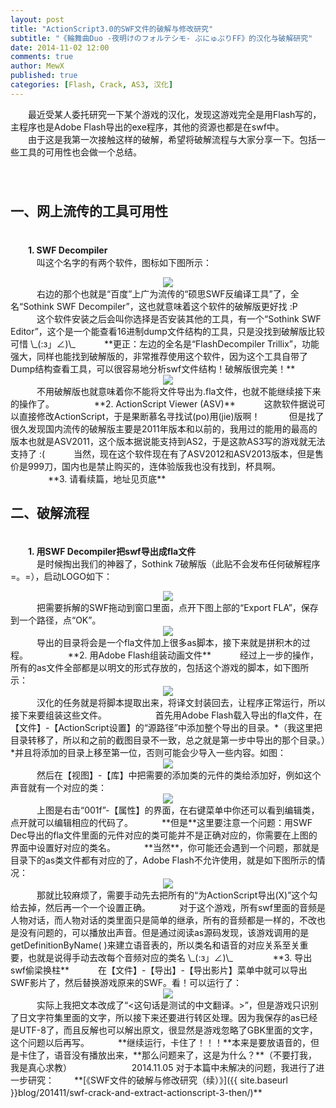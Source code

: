 ```yaml
---
layout: post
title: "ActionScript3.0的SWF文件的破解与修改研究"
subtitle: "《輪舞曲Duo -夜明けのフォルテシモ- ぷにゅぷりFF》的汉化与破解研究"
date: 2014-11-02 12:00
comments: true
author: MewX
published: true
categories: [Flash, Crack, AS3, 汉化]
---
```


　　最近受某人委托研究一下某个游戏的汉化，发现这游戏完全是用Flash写的，主程序也是Adobe Flash导出的exe程序，其他的资源也都是在swf中。  
　　由于这是我第一次接触这样的破解，希望将破解流程与大家分享一下。包括一些工具的可用性也会做一个总结。  
　　  
　　  

## 一、网上流传的工具可用性  

　　  
　　**1. SWF Decompiler**  
　　　叫这个名字的有两个软件，图标如下图所示：  
<center><img src="{{ site.cdn }}imgs/201411/01-two-swf-decompilers.png" /></center>  
　　　右边的那个也就是“百度”上广为流传的“硕思SWF反编译工具”了，全名“Sothink SWF Decompiler”，这也就意味着这个软件的破解版更好找 :P  
　　　这个软件安装之后会叫你选择是否安装其他的工具，有一个“Sothink SWF Editor”，这个是一个能查看16进制dump文件结构的工具，只是没找到破解版比较可惜 \_(:з」∠)\_  
　　　**更正：左边的全名是“FlashDecompiler Trillix”，功能强大，同样也能找到破解版的，非常推荐使用这个软件，因为这个工具自带了Dump结构查看工具，可以很容易地分析swf文件结构！破解版很完美！**  
<center><a href="{{ site.cdn }}imgs/201411/12-dump-view.png" target="_blank"><img src="{{ site.cdn }}imgs/201411/12-dump-view.png" style="max-width:100%; height:auto;"/></a></center>  
　　　不用破解版也就意味着你不能将文件导出为.fla文件，也就不能继续接下来的操作了。  
　　  
　　**2. ActionScript Viewer (ASV)**  
　　　这款软件据说可以直接修改ActionScript，于是果断慕名寻找试(po)用(jie)版啊！
　　　但是找了很久发现国内流传的破解版主要是2011年版本和以前的，我用过的能用的最高的版本也就是ASV2011，这个版本据说能支持到AS2，于是这款AS3写的游戏就无法支持了 :(  
　　　当然，现在这个软件现在有了ASV2012和ASV2013版本，但是售价是999刀，国内也是禁止购买的，连体验版我也没有找到，杯具啊。  
　　  
　　**3. 请看续篇，地址见页底**  
　　  
　　  

## 二、破解流程  

　　  
　　**1. 用SWF Decompiler把swf导出成fla文件**  
　　　是时候掏出我们的神器了，Sothink 7破解版（此贴不会发布任何破解程序 =。=），启动LOGO如下：  
<center><img src="{{ site.cdn }}imgs/201411/02-swf-decompiler-logo.png" /></center>  
　　　把需要拆解的SWF拖动到窗口里面，点开下图上部的“Export FLA”，保存到一个路径，点“OK”。  
<center><img src="{{ site.cdn }}imgs/201411/03-swf-to-fla.png" /></center>  
　　　导出的目录将会是一个fla文件加上很多as脚本，接下来就是拼积木的过程。  
　　  
　　**2. 用Adobe Flash组装动画文件**  
　　　经过上一步的操作，所有的as文件全部都是以明文的形式存放的，包括这个游戏的脚本，如下图所示：  
<center><a href="{{ site.cdn }}imgs/201411/04-sc-example.png" target="_blank"><img src="{{ site.cdn }}imgs/201411/04-sc-example.png" style="max-width:100%; height:auto;"/></a></center>  
　　　汉化的任务就是将脚本提取出来，将译文封装回去，让程序正常运行，所以接下来要组装这些文件。  
　　  
　　　首先用Adobe Flash载入导出的fla文件，在【文件】-【ActionScript设置】的“源路径”中添加整个导出的目录。*（我这里把目录转移了，所以和之前的截图目录不一致，总之就是第一步中导出的那个目录。）*并且将添加的目录上移至第一位，否则可能会少导入一些内容。如图：  
<center><img src="{{ site.cdn }}imgs/201411/05-as-setting.png" /></center>  
　　　然后在【视图】-【库】中把需要的添加类的元件的类给添加好，例如这个声音就有一个对应的类：  
<center><a href="{{ site.cdn }}imgs/201411/06-sound-class.png" target="_blank"><img src="{{ site.cdn }}imgs/201411/06-sound-class.png" style="max-width:100%; height:auto;"/></a></center>  
　　　上图是右击“001f”-【属性】的界面，在右键菜单中你还可以看到编辑类，点开就可以编辑相应的代码了。  
　　　**但是**这里要注意一个问题：用SWF Dec导出的fla文件里面的元件对应的类可能并不是正确对应的，你需要在上图的界面中设置好对应的类名。  
　　　**当然**，你可能还会遇到一个问题，那就是目录下的as类文件都有对应的了，Adobe Flash不允许使用，就是如下图所示的情况：  
<center><a href="{{ site.cdn }}imgs/201411/07-fail-to-change-class.png" target="_blank"><img src="{{ site.cdn }}imgs/201411/07-fail-to-change-class.png" style="max-width:100%; height:auto;"/></a></center>  
　　　那就比较麻烦了，需要手动先去把所有的“为ActionScript导出(X)”这个勾给去掉，然后再一个一个设置正确。  
　　　对于这个游戏，所有swf里面的音频是人物对话，而人物对话的类里面只是简单的继承，所有的音频都是一样的，不改也是没有问题的，可以播放出声音。但是通过阅读as源码发现，该游戏调用的是getDefinitionByName( )来建立语音表的，所以类名和语音的对应关系至关重要，也就是说得手动去改每个音频对应的类名 \_(:з」∠)\_  
　　  
　　**3. 导出swf偷梁换柱**  
　　　在【文件】-【导出】-【导出影片】菜单中就可以导出SWF影片了，然后替换游戏原来的SWF。看！可以运行了：  
<center><img src="{{ site.cdn }}imgs/201411/08-game-screen-fail-GBK.png" /></center>  
　　　实际上我把文本改成了“<这句话是测试的中文翻译。>”，但是游戏只识别了日文字符集里面的文字，所以接下来还要进行转区处理。因为我保存的as已经是UTF-8了，而且反解也可以解出原文，很显然是游戏忽略了GBK里面的文字，这个问题以后再写。  
　　　**继续运行，卡住了！！！**本来是要放语音的，但是卡住了，语音没有播放出来，**那么问题来了，这是为什么？**（不要打我，我是真心求教）  
　　  
　　  
　　2014.11.05 对于本篇中未解决的问题，我进行了进一步研究：  
　　**[《SWF文件的破解与修改研究（续）》]({{ site.baseurl }}blog/201411/swf-crack-and-extract-actionscript-3-then/)**  
　　  
